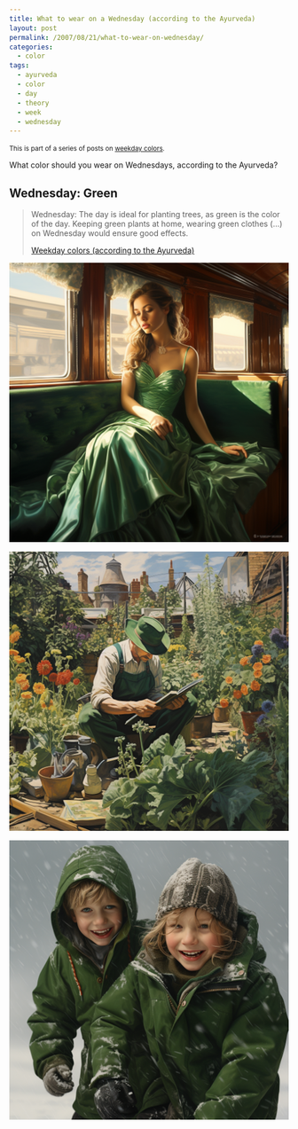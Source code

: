 ```yaml
---
title: What to wear on a Wednesday (according to the Ayurveda)
layout: post
permalink: /2007/08/21/what-to-wear-on-wednesday/
categories:
  - color
tags:
  - ayurveda
  - color
  - day
  - theory
  - week
  - wednesday
---
```


<small>This is part of a series of posts on [weekday colors](/tag/ayurveda/).</small>

What color should you wear on Wednesdays, according to the Ayurveda?

## Wednesday: Green

> Wednesday: The day is ideal for planting trees, as green is the color of the day. Keeping green plants at home, wearing green clothes (...) on Wednesday would ensure good effects. 
> 
> [Weekday colors (according to the Ayurveda)](/2007/08/21/weekday-colours-ayurveda/)

![woman wearing green dress](/wp-content/uploads/2007/08/pforret_french_woman_green_dress_on_old_train_photorealistic_9ea7f102-78fa-4140-b394-98dc9bf07f75.png)

![man wearing green suit](/wp-content/uploads/2007/08/pforret_man_working_in_garden_wearing_green_overall_green_hat_s_44891d4d-ae52-494d-bbc8-8dd666b30587.png)

![kid dressed in green](/wp-content/uploads/2007/08/pforret_two_swedish_kids_playing_in_the_snow_dressed_in_green_p_ca9a52a4-e460-412d-9ebc-747a8b7591f0.png)
